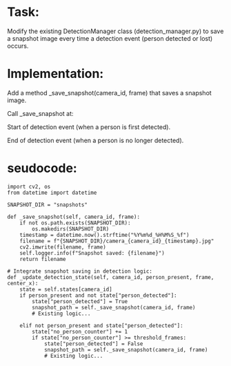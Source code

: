 # Task:
Modify the existing DetectionManager class (detection_manager.py) to save a snapshot image every time a detection event (person detected or lost) occurs.

# Implementation:
Add a method _save_snapshot(camera_id, frame) that saves a snapshot image.

Call _save_snapshot at:

Start of detection event (when a person is first detected).

End of detection event (when a person is no longer detected).

# seudocode:
```
import cv2, os
from datetime import datetime

SNAPSHOT_DIR = "snapshots"

def _save_snapshot(self, camera_id, frame):
    if not os.path.exists(SNAPSHOT_DIR):
        os.makedirs(SNAPSHOT_DIR)
    timestamp = datetime.now().strftime("%Y%m%d_%H%M%S_%f")
    filename = f"{SNAPSHOT_DIR}/camera_{camera_id}_{timestamp}.jpg"
    cv2.imwrite(filename, frame)
    self.logger.info(f"Snapshot saved: {filename}")
    return filename

# Integrate snapshot saving in detection logic:
def _update_detection_state(self, camera_id, person_present, frame, center_x):
    state = self.states[camera_id]
    if person_present and not state["person_detected"]:
        state["person_detected"] = True
        snapshot_path = self._save_snapshot(camera_id, frame)
        # Existing logic...

    elif not person_present and state["person_detected"]:
        state["no_person_counter"] += 1
        if state["no_person_counter"] >= threshold_frames:
            state["person_detected"] = False
            snapshot_path = self._save_snapshot(camera_id, frame)
            # Existing logic...
```